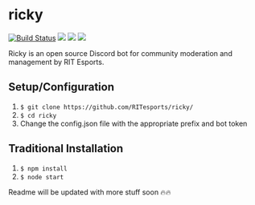 # ricky

[![Build Status](https://travis-ci.org/RITesports/ricky.svg?branch=master)](https://travis-ci.org/RITesports/ricky) 
[<img src="https://img.shields.io/badge/discord-js-blue.svg">](https://github.com/discordjs/discord.js)
[<img src="https://img.shields.io/npm/v/npm.svg">](https://github.com/npm/npm)
[<img src="https://img.shields.io/discord/148545963672338433.svg">](https://discord.gg/ritesports)  

Ricky is an open source Discord bot for community moderation and management by RIT Esports.


## Setup/Configuration

1. `$ git clone https://github.com/RITesports/ricky/`
2. `$ cd ricky`
3. Change the config.json file with the appropriate prefix and bot token

## Traditional Installation

1. `$ npm install`
2. `$ node start`

Readme will be updated with more stuff soon 🔥🔥
